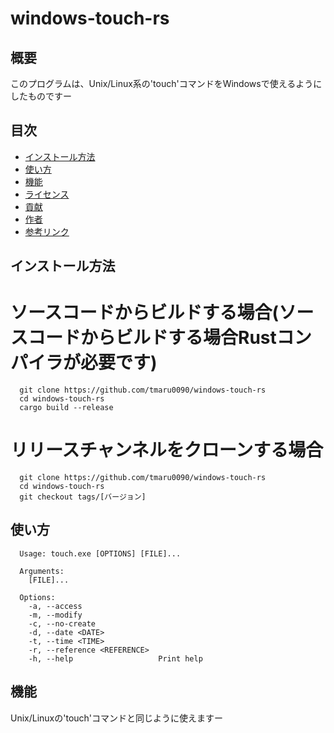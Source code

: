 # windows-touch-rs
## 概要
このプログラムは、Unix/Linux系の'touch'コマンドをWindowsで使えるようにしたものですー
## 目次
- [インストール方法](#インストール方法)
- [使い方](#使い方)
- [機能](#機能)
- [ライセンス](#ライセンス)
- [貢献](#貢献)
- [作者](#作者)
- [参考リンク](#参考リンク)

## インストール方法
# ソースコードからビルドする場合(ソースコードからビルドする場合Rustコンパイラが必要です)
```
  git clone https://github.com/tmaru0090/windows-touch-rs
  cd windows-touch-rs
  cargo build --release
```
# リリースチャンネルをクローンする場合
```
  git clone https://github.com/tmaru0090/windows-touch-rs
  cd windows-touch-rs
  git checkout tags/[バージョン]
```
## 使い方
```
  Usage: touch.exe [OPTIONS] [FILE]...

  Arguments:
    [FILE]...

  Options:
    -a, --access
    -m, --modify
    -c, --no-create
    -d, --date <DATE>
    -t, --time <TIME>
    -r, --reference <REFERENCE>
    -h, --help                   Print help
```
## 機能
Unix/Linuxの'touch'コマンドと同じように使えますー

